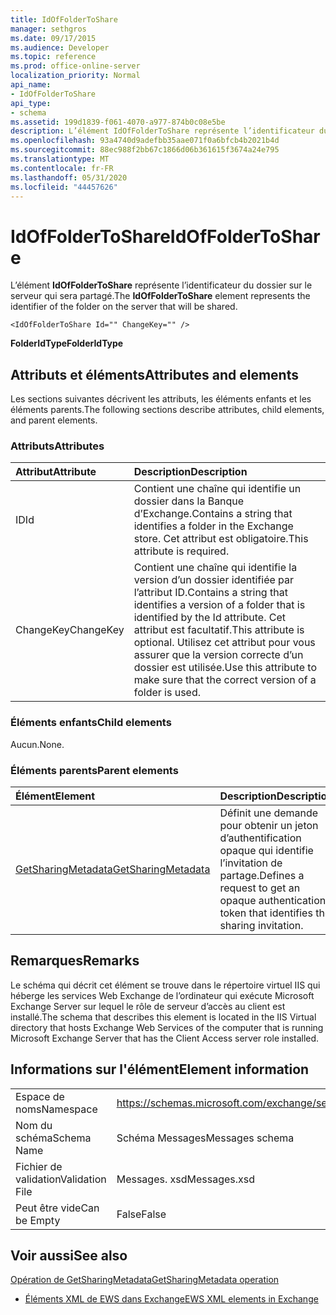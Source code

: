 ```yaml
---
title: IdOfFolderToShare
manager: sethgros
ms.date: 09/17/2015
ms.audience: Developer
ms.topic: reference
ms.prod: office-online-server
localization_priority: Normal
api_name:
- IdOfFolderToShare
api_type:
- schema
ms.assetid: 199d1839-f061-4070-a977-874b0c08e5be
description: L’élément IdOfFolderToShare représente l’identificateur du dossier sur le serveur qui sera partagé.
ms.openlocfilehash: 93a4740d9adefbb35aae071f0a6bfcb4b2021b4d
ms.sourcegitcommit: 88ec988f2bb67c1866d06b361615f3674a24e795
ms.translationtype: MT
ms.contentlocale: fr-FR
ms.lasthandoff: 05/31/2020
ms.locfileid: "44457626"
---
```

# <a name="idoffoldertoshare"></a><span data-ttu-id="77f15-103">IdOfFolderToShare</span><span class="sxs-lookup"><span data-stu-id="77f15-103">IdOfFolderToShare</span></span>

<span data-ttu-id="77f15-104">L’élément **IdOfFolderToShare** représente l’identificateur du dossier sur le serveur qui sera partagé.</span><span class="sxs-lookup"><span data-stu-id="77f15-104">The **IdOfFolderToShare** element represents the identifier of the folder on the server that will be shared.</span></span> 
  
```
<IdOfFolderToShare Id="" ChangeKey="" />
```

 <span data-ttu-id="77f15-105">**FolderIdType**</span><span class="sxs-lookup"><span data-stu-id="77f15-105">**FolderIdType**</span></span>
## <a name="attributes-and-elements"></a><span data-ttu-id="77f15-106">Attributs et éléments</span><span class="sxs-lookup"><span data-stu-id="77f15-106">Attributes and elements</span></span>

<span data-ttu-id="77f15-107">Les sections suivantes décrivent les attributs, les éléments enfants et les éléments parents.</span><span class="sxs-lookup"><span data-stu-id="77f15-107">The following sections describe attributes, child elements, and parent elements.</span></span>
  
### <a name="attributes"></a><span data-ttu-id="77f15-108">Attributs</span><span class="sxs-lookup"><span data-stu-id="77f15-108">Attributes</span></span>

|<span data-ttu-id="77f15-109">**Attribut**</span><span class="sxs-lookup"><span data-stu-id="77f15-109">**Attribute**</span></span>|<span data-ttu-id="77f15-110">**Description**</span><span class="sxs-lookup"><span data-stu-id="77f15-110">**Description**</span></span>|
|:-----|:-----|
|<span data-ttu-id="77f15-111">ID</span><span class="sxs-lookup"><span data-stu-id="77f15-111">Id</span></span>  <br/> |<span data-ttu-id="77f15-112">Contient une chaîne qui identifie un dossier dans la Banque d’Exchange.</span><span class="sxs-lookup"><span data-stu-id="77f15-112">Contains a string that identifies a folder in the Exchange store.</span></span> <span data-ttu-id="77f15-113">Cet attribut est obligatoire.</span><span class="sxs-lookup"><span data-stu-id="77f15-113">This attribute is required.</span></span>  <br/> |
|<span data-ttu-id="77f15-114">ChangeKey</span><span class="sxs-lookup"><span data-stu-id="77f15-114">ChangeKey</span></span>  <br/> |<span data-ttu-id="77f15-115">Contient une chaîne qui identifie la version d’un dossier identifiée par l’attribut ID.</span><span class="sxs-lookup"><span data-stu-id="77f15-115">Contains a string that identifies a version of a folder that is identified by the Id attribute.</span></span> <span data-ttu-id="77f15-116">Cet attribut est facultatif.</span><span class="sxs-lookup"><span data-stu-id="77f15-116">This attribute is optional.</span></span> <span data-ttu-id="77f15-117">Utilisez cet attribut pour vous assurer que la version correcte d’un dossier est utilisée.</span><span class="sxs-lookup"><span data-stu-id="77f15-117">Use this attribute to make sure that the correct version of a folder is used.</span></span>  <br/> |
   
### <a name="child-elements"></a><span data-ttu-id="77f15-118">Éléments enfants</span><span class="sxs-lookup"><span data-stu-id="77f15-118">Child elements</span></span>

<span data-ttu-id="77f15-119">Aucun.</span><span class="sxs-lookup"><span data-stu-id="77f15-119">None.</span></span>
  
### <a name="parent-elements"></a><span data-ttu-id="77f15-120">Éléments parents</span><span class="sxs-lookup"><span data-stu-id="77f15-120">Parent elements</span></span>

|<span data-ttu-id="77f15-121">**Élément**</span><span class="sxs-lookup"><span data-stu-id="77f15-121">**Element**</span></span>|<span data-ttu-id="77f15-122">**Description**</span><span class="sxs-lookup"><span data-stu-id="77f15-122">**Description**</span></span>|
|:-----|:-----|
|[<span data-ttu-id="77f15-123">GetSharingMetadata</span><span class="sxs-lookup"><span data-stu-id="77f15-123">GetSharingMetadata</span></span>](getsharingmetadata.md) <br/> |<span data-ttu-id="77f15-124">Définit une demande pour obtenir un jeton d’authentification opaque qui identifie l’invitation de partage.</span><span class="sxs-lookup"><span data-stu-id="77f15-124">Defines a request to get an opaque authentication token that identifies the sharing invitation.</span></span>  <br/> |
   
## <a name="remarks"></a><span data-ttu-id="77f15-125">Remarques</span><span class="sxs-lookup"><span data-stu-id="77f15-125">Remarks</span></span>

<span data-ttu-id="77f15-126">Le schéma qui décrit cet élément se trouve dans le répertoire virtuel IIS qui héberge les services Web Exchange de l’ordinateur qui exécute Microsoft Exchange Server sur lequel le rôle de serveur d’accès au client est installé.</span><span class="sxs-lookup"><span data-stu-id="77f15-126">The schema that describes this element is located in the IIS Virtual directory that hosts Exchange Web Services of the computer that is running Microsoft Exchange Server that has the Client Access server role installed.</span></span>
  
## <a name="element-information"></a><span data-ttu-id="77f15-127">Informations sur l'élément</span><span class="sxs-lookup"><span data-stu-id="77f15-127">Element information</span></span>

|||
|:-----|:-----|
|<span data-ttu-id="77f15-128">Espace de noms</span><span class="sxs-lookup"><span data-stu-id="77f15-128">Namespace</span></span>  <br/> |https://schemas.microsoft.com/exchange/services/2006/messages  <br/> |
|<span data-ttu-id="77f15-129">Nom du schéma</span><span class="sxs-lookup"><span data-stu-id="77f15-129">Schema Name</span></span>  <br/> |<span data-ttu-id="77f15-130">Schéma Messages</span><span class="sxs-lookup"><span data-stu-id="77f15-130">Messages schema</span></span>  <br/> |
|<span data-ttu-id="77f15-131">Fichier de validation</span><span class="sxs-lookup"><span data-stu-id="77f15-131">Validation File</span></span>  <br/> |<span data-ttu-id="77f15-132">Messages. xsd</span><span class="sxs-lookup"><span data-stu-id="77f15-132">Messages.xsd</span></span>  <br/> |
|<span data-ttu-id="77f15-133">Peut être vide</span><span class="sxs-lookup"><span data-stu-id="77f15-133">Can be Empty</span></span>  <br/> |<span data-ttu-id="77f15-134">False</span><span class="sxs-lookup"><span data-stu-id="77f15-134">False</span></span>  <br/> |
   
## <a name="see-also"></a><span data-ttu-id="77f15-135">Voir aussi</span><span class="sxs-lookup"><span data-stu-id="77f15-135">See also</span></span>



[<span data-ttu-id="77f15-136">Opération de GetSharingMetadata</span><span class="sxs-lookup"><span data-stu-id="77f15-136">GetSharingMetadata operation</span></span>](getsharingmetadata-operation.md)


- [<span data-ttu-id="77f15-137">Éléments XML de EWS dans Exchange</span><span class="sxs-lookup"><span data-stu-id="77f15-137">EWS XML elements in Exchange</span></span>](ews-xml-elements-in-exchange.md)

